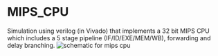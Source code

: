 # MIPS_CPU
Simulation using verilog (in Vivado) that implements a 32 bit MIPS CPU which includes a 5 stage pipeline (IF/ID/EXE/MEM/WB), forwarding and delay branching. 
![schematic for mips cpu](https://user-images.githubusercontent.com/62347411/133114249-7a3235ac-9ca4-4ff6-af1a-98af0976261e.PNG)
